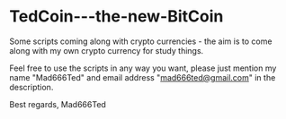 # TedCoin---the-new-BitCoin
Some scripts coming along with crypto currencies - the aim is to come along with my own crypto currency for study things.

Feel free to use the scripts in any way you want, please just mention my name "Mad666Ted" and email address "mad666ted@gmail.com" in the description.

Best regards,
Mad666Ted
